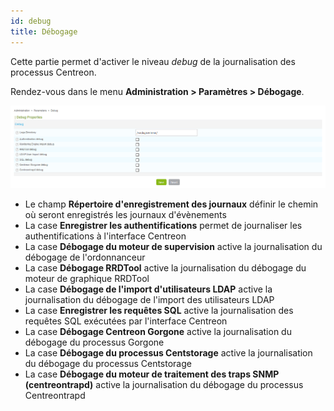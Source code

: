 ```yaml
---
id: debug
title: Débogage
---
```


Cette partie permet d'activer le niveau *debug* de la journalisation
des processus Centreon.

Rendez-vous dans le menu **Administration > Paramètres > Débogage**.

![image](../../assets/administration/parameters-debug.png)

- Le champ **Répertoire d'enregistrement des journaux** définir le chemin où
seront enregistrés les journaux d'évènements
- La case **Enregistrer les authentifications** permet de journaliser les
authentifications à l'interface Centreon
- La case **Débogage du moteur de supervision** active la journalisation du
débogage de l'ordonnanceur
- La case **Débogage RRDTool** active la journalisation du débogage du moteur
de graphique RRDTool
- La case **Débogage de l'import d'utilisateurs LDAP** active la
journalisation du débogage de l'import des utilisateurs LDAP
- La case **Enregistrer les requêtes SQL** active la journalisation des
requêtes SQL exécutées par l'interface Centreon
- La case **Débogage Centreon Gorgone** active la journalisation du débogage
du processus Gorgone
- La case **Débogage du processus Centstorage** active la journalisation du
débogage du processus Centstorage
- La case **Débogage du moteur de traitement des traps SNMP (centreontrapd)**
active la journalisation du débogage du processus Centreontrapd
